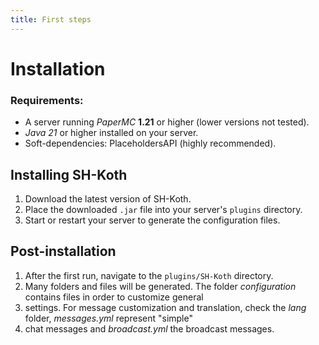 ```yaml
---
title: First steps
---
```


# Installation

### Requirements:
* A server running _PaperMC_ **1.21** or higher (lower versions not tested).
* _Java 21_ or higher installed on your server.
* Soft-dependencies: PlaceholdersAPI (highly recommended).

## Installing SH-Koth
1. Download the latest version of SH-Koth.
2. Place the downloaded `.jar` file into your server's `plugins` directory.
3. Start or restart your server to generate the configuration files.


## Post-installation
1. After the first run, navigate to the `plugins/SH-Koth` directory.
2. Many folders and files will be generated. The folder _configuration_ contains files in order to customize general
3. settings. For message customization and translation, check the _lang_ folder, _messages.yml_ represent "simple" 
4. chat messages and _broadcast.yml_ the broadcast messages.